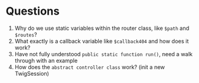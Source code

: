 # Questions

1. Why do we use static variables within the router class, like `$path` and `$routes`?
2. What exactly is a callback variable like `$callback404` and how does it work?
3. Have not fully understood `public static function run()`, need a walk through with an example 
4. How does the `abstract controller class` work? (init a new TwigSession)
